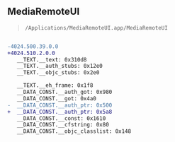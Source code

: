 ## MediaRemoteUI

> `/Applications/MediaRemoteUI.app/MediaRemoteUI`

```diff

-4024.500.39.0.0
+4024.510.2.0.0
   __TEXT.__text: 0x310d8
   __TEXT.__auth_stubs: 0x12e0
   __TEXT.__objc_stubs: 0x2e0

   __TEXT.__eh_frame: 0x1f8
   __DATA_CONST.__auth_got: 0x980
   __DATA_CONST.__got: 0x4a0
-  __DATA_CONST.__auth_ptr: 0x500
+  __DATA_CONST.__auth_ptr: 0x5a8
   __DATA_CONST.__const: 0x1610
   __DATA_CONST.__cfstring: 0x80
   __DATA_CONST.__objc_classlist: 0x148

```
